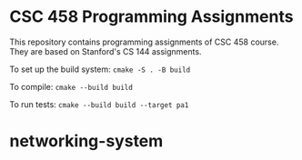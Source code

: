 CSC 458 Programming Assignments
==============================

This repository contains programming assignments of CSC 458 course. They are based on Stanford's CS 144 assignments.

To set up the build system: `cmake -S . -B build`

To compile: `cmake --build build`

To run tests: `cmake --build build --target pa1`

# networking-system
